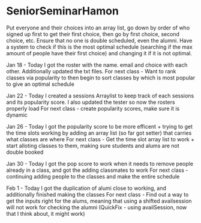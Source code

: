 # SeniorSeminarHamon 
Put everyone and their choices into an array list, go down by order of who signed up first to get their first choice, then go by first choice, second choice, etc.
Ensure that no one is double scheduled, even the alumni.
Have a system to check if this is the most optimal schedule (searching if the max amount of people have their first choice) and changing it if it is not optimal.

Jan 18 - Today I got the roster with the name. email and choice with each other. Additionally updated the txt files. 
For next class - Want to rank classes via popularity to then begin to sort classes by which is most popular to give an optimal schedule

Jan 22 - Today I created a sessions Arraylist to keep track of each sessions and its popularity score. I also updated the tester so now the rosters properly load
For next class - create popularity scores, make sure it is dynamic

Jan 26 - Today I got the popularity score to be more efficent + trying to get the time slots working by adding an array list (so far got setter) that carries what classes are where
For next class - Get the time slot array list to work + start alloting classes to them, making sure students and alums are not double booked 

Jan 30 - Today I got the pop score to work when it needs to remove people already in a class, and got the adding classmates to work
For next class - continuing adding people to the classes and make the entire schedule

Feb 1 - Today I got the duplication of alumi close to working, and additionally finished making the classes
For next class - Find out a way to get the inputs right for the alums, meaning that using a shifted availsession will not work for checking the alumni (QuickFix - using availSession, now that I think about, it might work)